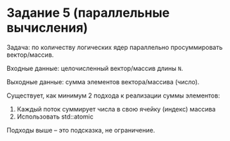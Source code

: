 # Задание 5 (параллельные вычисления)

Задача: по количеству логических ядер параллельно просуммировать вектор/массив.

Входные данные: целочисленный вектор/массив длины `N`.

Выходные данные: сумма элементов вектора/массива (число).

Существует, как минимум 2 подхода к реализации суммы элементов:

1. Каждый поток суммирует числа в свою ячейку (индекс) массива
2. Использовать std::atomic

Подходы выше – это подсказка, не ограничение.
